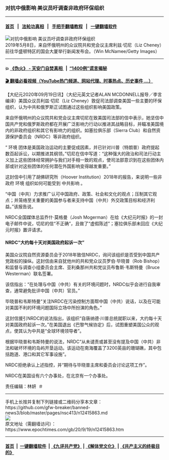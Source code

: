 ### 对抗中俄影响 美议员吁调查非政府环保组织
------------------------

#### [首页](https://github.com/gfw-breaker/banned-news3/blob/master/README.md) &nbsp;&nbsp;|&nbsp;&nbsp; [法轮功真相](https://github.com/begood0513/basic/blob/master/README.md)  &nbsp;&nbsp;|&nbsp;&nbsp; [手把手翻墙教程](https://github.com/gfw-breaker/guides/wiki)  &nbsp;&nbsp;|&nbsp;&nbsp; [一键翻墙软件](https://github.com/gfw-breaker/nogfw/blob/master/README.md)  



<div><img alt="对抗中俄影响 美议员吁调查非政府环保组织" class="attachment-djy_600_400 size-djy_600_400 wp-post-image" src="https://i.epochtimes.com/assets/uploads/2020/09/GettyImages-1147793241-600x400.jpg"/>
<div class="caption">
 2019年5月8日，来自怀俄明州的众议院共和党会议主席利兹·切尼（Liz Cheney）前往华盛顿特区的国会大厦举行新闻发布会。（Win McNamee/Getty Images）
</div></div><hr/>

#### 💥 [《伪火》 - 天安门自焚真相 ](http://158.247.195.190:10000/videos/blog/weihuo.html)&nbsp; |&nbsp; [“1400例”谎言揭秘  ](http://158.247.195.190:10000/videos/blog/jiexi1400.html)

#### [ 🎬  翻墙必看视频（YouTube热门频道、网站代理、时事热点、历史事件 ...）](https://github.com/gfw-breaker/links/blob/master/banned.md)

<div><p>
 【大纪元2020年09月19日讯】（大纪元英文记者ALAN MCDONNELL报导／李言编译）美国众议员利兹·切尼（Liz Cheney）敦促司法部调查美国一些主要的环保组织，认为中共和俄罗斯正试图通过这些组织影响美国政策。
</p>
<p>
 来自怀俄明州的众议院共和党会议主席切尼在致美国司法部的信中表示，她坚信中国共产党和俄罗斯政府都在开展广泛影响力行动以推进其战略目标，并瞄准美国境内的非政府组织和其它有影响力的组织。如塞拉俱乐部（Sierra Club）和自然资源保护委员会（NRDC）等非政府组织。
</p>
<p>
 “
 <ok href="https://www.epochtimes.com/gb/tag/%E7%8E%AF%E5%A2%83.html">
  环境
 </ok>
 团体是美国政治运动的主要促成因素，并已针对川普（特朗普）政府提起数百起诉讼，以期推进其纲领。”切尼在信中写道：“这种强大的政治和司法行动主义加上这些团体经常拥护与我们对手相一致的观点，使司法部意识到在这些团体内部或针对这些团体的任何潜在外国影响变得越发重要。”
</p>
<p>
 这封信中引用了胡佛研究所（Hoover Institution）2018年的报告，来说明一些非政府
 <ok href="https://www.epochtimes.com/gb/tag/%E7%8E%AF%E5%A2%83.html">
  环境
 </ok>
 组织如何可能受到
 <ok href="https://www.epochtimes.com/gb/tag/%E4%B8%AD%E5%85%B1%E5%BD%B1%E5%93%8D.html">
  中共影响
 </ok>
 。
</p>
<p>
 “中国（中共）力求推广认可中国政府、政策、社会和文化的观点；压制其它观点；并笼络至关重要的美国参与者来支持中国（中共）外交政策目标和经济利益。”该报告说。
</p>
<p>
 NRDC全国媒体总监乔什·莫格曼（Josh Mogerman）在给《大纪元时报》的一封电子邮件中说，切尼的信“不正确”，且做了“虚假陈述”；塞拉俱乐部未回应《大纪元时报》置评请求。
</p>
<h4>
 NRDC“大约每十天对美国政府起诉一次”
</h4>
<p>
 美国众议院自然资源委员会于2018年致信NRDC，询问该组织是否受到中国共产党政权的操纵。这封信由来自犹他州的共和党众议员罗伯·毕晓普（Rob Bishop）和监督与调查小组委员会主席、亚利桑那州共和党议员布鲁斯·韦斯特曼（Bruce Westerman）联名签署。
</p>
<p>
 该信指出：“在处理与中国（中共）有关的环境问题时，NRDC似乎会进行自我审查，通常避免批评中国（中共）官员。”
</p>
<p>
 毕晓普和韦斯特曼“关注NRDC在污染控制方面帮中国（中共）说话，以及在可能对美国不利的环境问题国际立场中所扮演的角色。”
</p>
<p>
 这封信援引NRDC的说法指出，该组织“自唐纳德·川普总统就职以来，大约每十天对美国政府起诉一次。”在美国退出《巴黎气候协定》后，试图重塑美国公众的观点，使其认为中共是“全球环境领导者”。
</p>
<p>
 根据毕晓普和韦斯特曼的说法，NRDC“从未谴责或甚至没有提及中国（中共）非法和破坏环境的岛屿开垦运动。该运动在南海覆盖了3200英亩的珊瑚礁，其中包括跑道、港口和其它军事设施”。
</p>
<p>
 NRDC拒绝承认上述指控，并“期待与毕晓普主席和委员会讨论这项工作”。
</p>
<p>
 NRDC在美国设有六个办事处，在北京有一个办事处。
</p>
<p>
 责任编辑：林妍  ＃
</p>
</div>
<hr/>
手机上长按并复制下列链接或二维码分享本文章：<br/>
https://github.com/gfw-breaker/banned-news3/blob/master/pages/nsc413/n12415863.md <br/>
<a href='https://github.com/gfw-breaker/banned-news3/blob/master/pages/nsc413/n12415863.md'><img src='https://github.com/gfw-breaker/banned-news3/blob/master/pages/nsc413/n12415863.md.png'/></a> <br/>
原文地址（需翻墙访问）：https://www.epochtimes.com/gb/20/9/19/n12415863.htm


------------------------
#### [首页](https://github.com/gfw-breaker/banned-news3/blob/master/README.md) &nbsp;|&nbsp; [一键翻墙软件](https://github.com/gfw-breaker/nogfw/blob/master/README.md) &nbsp;| [《九评共产党》](https://github.com/gfw-breaker/9ping.md/blob/master/README.md#九评之一评共产党是什么) | [《解体党文化》](https://github.com/gfw-breaker/jtdwh.md/blob/master/README.md) | [《共产主义的终极目的》](https://github.com/gfw-breaker/gczydzjmd.md/blob/master/README.md)


<img src='http://gfw-breaker.win/banned-news3/pages/nsc413/n12415863.md' width='0px' height='0px'/>